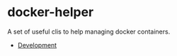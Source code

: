 # docker-helper

A set of useful clis to help managing docker containers.

- [Development](docs/Development.md)
